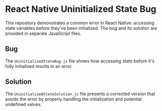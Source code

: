 # React Native Uninitialized State Bug

This repository demonstrates a common error in React Native: accessing state variables before they've been initialized.  The bug and its solution are provided in separate JavaScript files.

## Bug
The `UninitializedStateBug.js` file shows how accessing state before it's fully initialized results in an error.

## Solution
The `UninitializedStateSolution.js` file presents a corrected version that avoids the error by properly handling the initialization and potential undefined values.
